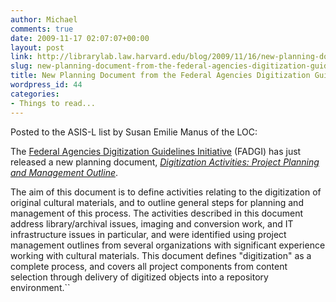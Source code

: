 ```yaml
---
author: Michael
comments: true
date: 2009-11-17 02:07:07+00:00
layout: post
link: http://librarylab.law.harvard.edu/blog/2009/11/16/new-planning-document-from-the-federal-agencies-digitization-guidelines-initiative/
slug: new-planning-document-from-the-federal-agencies-digitization-guidelines-initiative
title: New Planning Document from the Federal Agencies Digitization Guidelines Initiative
wordpress_id: 44
categories:
- Things to read...
---
```


Posted to the ASIS-L list by Susan Emilie Manus of the LOC:

The [Federal Agencies Digitization Guidelines Initiative](http://digitizationguidelines.gov) (FADGI) has just released a new planning document, [_Digitization Activities: Project Planning and Management Outline_](http://www.digitizationguidelines.gov/stillimages/documents/Planning.html).

The aim of this document is to define activities relating to the digitization of original cultural materials, and to outline general steps for planning and management of this process. The activities described in this document address library/archival issues, imaging and conversion work, and IT infrastructure issues in particular, and were identified using project management outlines from several organizations with significant experience working with cultural materials. This document defines "digitization" as a complete process, and covers all project components from content selection through delivery of digitized objects into a repository environment.``
